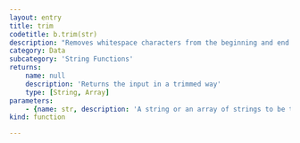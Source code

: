 ```yaml
---
layout: entry
title: trim
codetitle: b.trim(str)
description: "Removes whitespace characters from the beginning and end of a String.\nIn addition to standard whitespace characters such as space, carriage\nreturn, and tab, this function also removes the Unicode \"nbsp\" character."
category: Data
subcategory: 'String Functions'
returns:
    name: null
    description: 'Returns the input in a trimmed way'
    type: [String, Array]
parameters:
    - {name: str, description: 'A string or an array of strings to be trimmed', optional: false, type: [String, Array]}
kind: function

---
```

